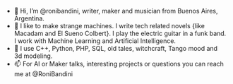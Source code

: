 - 👋 Hi, I’m @ronibandini, writer, maker and musician from Buenos Aires, Argentina.
- 👀 I like to make strange machines. I write tech related novels {like Macadam and El Sueno Colbert}. I play the electric guitar in a funk band. I work with  Machine Learning and Artificial Intelligence.
- 💞️ I use C++, Python, PHP, SQL, old tales, witchcraft, Tango mood and 3d modeling.
- 📫 For AI or Maker talks, interesting projects or questions you can reach me at @RoniBandini

<!---
ronibandini/ronibandini is a ✨ special ✨ repository because its `README.md` (this file) appears on your GitHub profile.
You can click the Preview link to take a look at your changes.
--->

